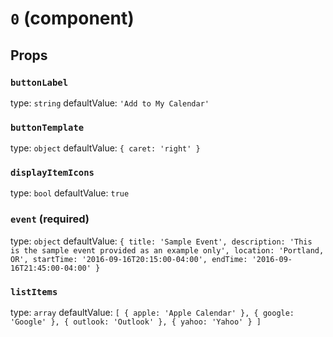 `0` (component)
===============



Props
-----

### `buttonLabel`

type: `string`
defaultValue: `'Add to My Calendar'`


### `buttonTemplate`

type: `object`
defaultValue: `{ caret: 'right' }`


### `displayItemIcons`

type: `bool`
defaultValue: `true`


### `event` (required)

type: `object`
defaultValue: `{
    title: 'Sample Event',
    description: 'This is the sample event provided as an example only',
    location: 'Portland, OR',
    startTime: '2016-09-16T20:15:00-04:00',
    endTime: '2016-09-16T21:45:00-04:00'
}`


### `listItems`

type: `array`
defaultValue: `[
    { apple: 'Apple Calendar' },
    { google: 'Google' },
    { outlook: 'Outlook' },
    { yahoo: 'Yahoo' }
]`

